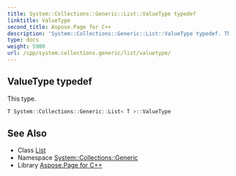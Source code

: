 ```yaml
---
title: System::Collections::Generic::List::ValueType typedef
linktitle: ValueType
second_title: Aspose.Page for C++
description: 'System::Collections::Generic::List::ValueType typedef. This type in C++.'
type: docs
weight: 5900
url: /cpp/system.collections.generic/list/valuetype/
---
```

## ValueType typedef


This type.

```cpp
T System::Collections::Generic::List< T >::ValueType
```

## See Also

* Class [List](../)
* Namespace [System::Collections::Generic](../../)
* Library [Aspose.Page for C++](../../../)
